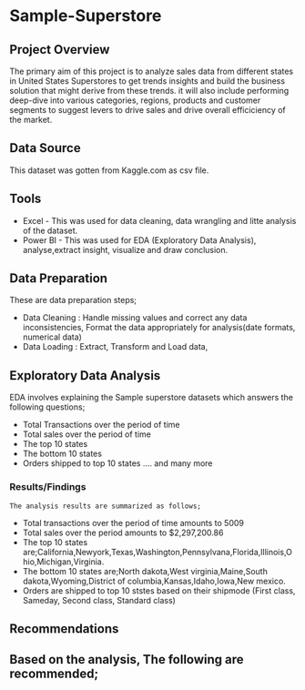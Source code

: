 # Sample-Superstore
## Project Overview
The primary aim of this project is to analyze sales data from different states in United States Superstores to get trends insights and build the business solution that might derive from these trends. it will also include performing deep-dive into various categories, regions, products and customer segments to suggest levers to drive sales and drive overall efficiciency of the market.
## Data Source
This dataset was gotten from Kaggle.com as csv file.
## Tools
- Excel - This was used for data cleaning, data wrangling and litte analysis of the dataset.
- Power BI - This was used for EDA (Exploratory Data Analysis), analyse,extract insight, visualize and draw conclusion.
 ## Data Preparation
  These are data preparation steps;
  - Data Cleaning : Handle missing values and correct any data inconsistencies, Format the data appropriately for analysis(date formats, numerical data)
  - Data Loading : Extract, Transform and Load data,
  ## Exploratory Data Analysis
  EDA involves explaining the Sample superstore datasets which answers the following questions;
  - Total Transactions over the period of time
  - Total sales over the period of time
  - The top 10 states
  - The bottom 10 states
  - Orders shipped to top 10 states .... and many more
 ### Results/Findings
    The analysis results are summarized as follows;
  - Total transactions over the period of time amounts to 5009
  - Total sales over the period amounts to $2,297,200.86
  - The top 10 states are;California,Newyork,Texas,Washington,Pennsylvana,Florida,Illinois,Ohio,Michigan,Virginia.
  - The bottom 10 states are;North dakota,West virginia,Maine,South dakota,Wyoming,District of columbia,Kansas,Idaho,Iowa,New mexico.
  - Orders are shipped to top 10 ststes based on their shipmode (First class, Sameday, Second class, Standard class)
 ## Recommendations
 Based on the analysis, The following are recommended;
 - 
    
    
